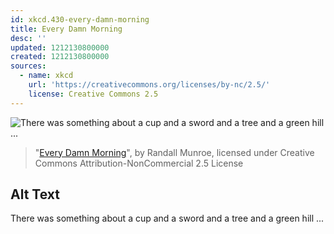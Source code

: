 ```yaml
---
id: xkcd.430-every-damn-morning
title: Every Damn Morning
desc: ''
updated: 1212130800000
created: 1212130800000
sources:
  - name: xkcd
    url: 'https://creativecommons.org/licenses/by-nc/2.5/'
    license: Creative Commons 2.5
---
```

![There was something about a cup and a sword and a tree and a green hill ...](https://imgs.xkcd.com/comics/every_damn_morning.png)
> "[Every Damn Morning](https://xkcd.com/430/)", by Randall Munroe, licensed under Creative Commons Attribution-NonCommercial 2.5 License

## Alt Text
There was something about a cup and a sword and a tree and a green hill ...
